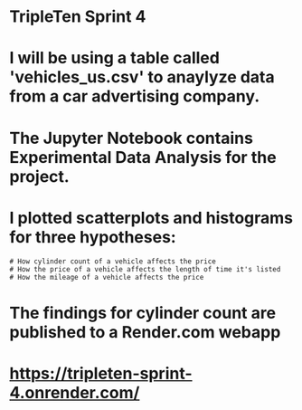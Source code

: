 # TripleTen Sprint 4
# I will be using a table called 'vehicles_us.csv' to anaylyze data from a car advertising company.
# The Jupyter Notebook contains Experimental Data Analysis for the project.
# I plotted scatterplots and histograms for three hypotheses:
    # How cylinder count of a vehicle affects the price
    # How the price of a vehicle affects the length of time it's listed
    # How the mileage of a vehicle affects the price
# The findings for cylinder count are published to a Render.com webapp
# https://tripleten-sprint-4.onrender.com/